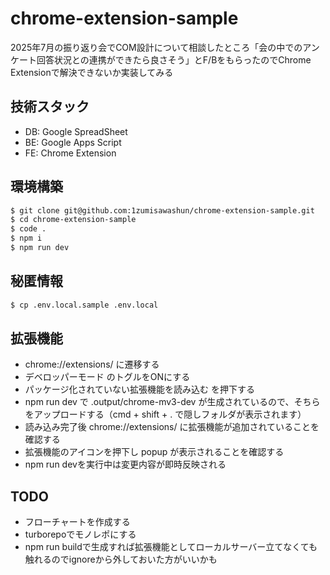 # chrome-extension-sample

2025年7月の振り返り会でCOM設計について相談したところ「会の中でのアンケート回答状況との連携ができたら良さそう」とF/BをもらったのでChrome Extensionで解決できないか実装してみる

## 技術スタック

- DB: Google SpreadSheet
- BE: Google Apps Script
- FE: Chrome Extension

## 環境構築

```bash
$ git clone git@github.com:1zumisawashun/chrome-extension-sample.git
$ cd chrome-extension-sample
$ code .
$ npm i 
$ npm run dev
```

## 秘匿情報

```bash
$ cp .env.local.sample .env.local
```

## 拡張機能

- chrome://extensions/ に遷移する
- デベロッパーモード のトグルをONにする
- パッケージ化されていない拡張機能を読み込む を押下する
- npm run dev で .output/chrome-mv3-dev が生成されているので、そちらをアップロードする（cmd + shift + . で隠しフォルダが表示されます）
- 読み込み完了後 chrome://extensions/ に拡張機能が追加されていることを確認する
- 拡張機能のアイコンを押下し popup が表示されることを確認する
- npm run devを実行中は変更内容が即時反映される

## TODO

- フローチャートを作成する
- turborepoでモノレポにする
- npm run buildで生成すれば拡張機能としてローカルサーバー立てなくても触れるのでignoreから外しておいた方がいいかも

